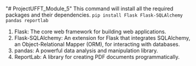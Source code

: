 "# ProjectUFFT_Module_5"
This command will install all the required packages and their dependencies.
`pip install Flask Flask-SQLAlchemy pandas reportlab`

1) Flask: The core web framework for building web applications.
2) Flask-SQLAlchemy: An extension for Flask that integrates SQLAlchemy, an Object-Relational Mapper (ORM), for interacting with databases.
3) pandas: A powerful data analysis and manipulation library.
4) ReportLab: A library for creating PDF documents programmatically.
